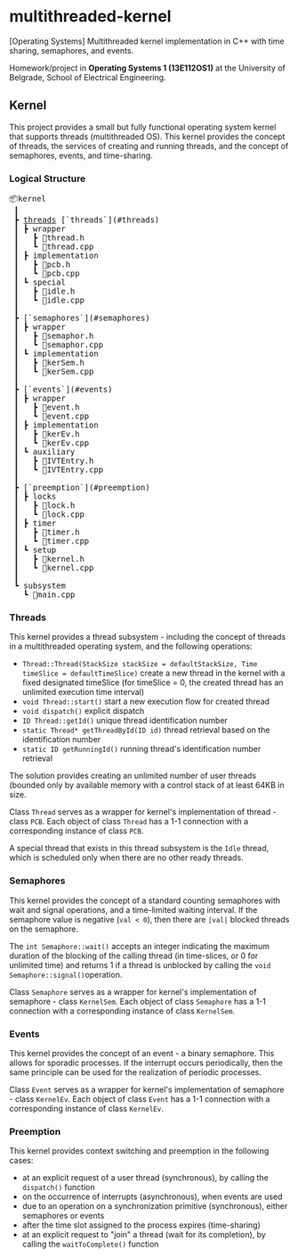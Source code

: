 # multithreaded-kernel
[Operating Systems] Multithreaded kernel implementation in C++ with time sharing, semaphores, and events.

Homework/project in **Operating Systems 1 (13E112OS1)** at the University of Belgrade, School of Electrical Engineering.

## Kernel

This project provides a small but fully functional operating system kernel that supports threads (multithreaded OS). This kernel provides the concept of threads, the services of creating and running threads, and the concept of semaphores, events, and time-sharing.

### Logical Structure

<pre>
📦kernel
 ┃
 ┣ <a href="#threads">threads</a> [`threads`](#threads)
 ┃ ┣ wrapper
 ┃   ┣ 📜thread.h
 ┃   ┗ 📜thread.cpp
 ┃ ┣ implementation
 ┃   ┣ 📜pcb.h
 ┃   ┗ 📜pcb.cpp
 ┃ ┗ special
 ┃   ┣ 📜idle.h
 ┃   ┗ 📜idle.cpp
 ┃
 ┣ [`semaphores`](#semaphores)
 ┃ ┣ wrapper
 ┃   ┣ 📜semaphor.h
 ┃   ┗ 📜semaphor.cpp
 ┃ ┗ implementation
 ┃   ┣ 📜kerSem.h
 ┃   ┗ 📜kerSem.cpp
 ┃
 ┣ [`events`](#events)
 ┃ ┣ wrapper
 ┃   ┣ 📜event.h
 ┃   ┗ 📜event.cpp
 ┃ ┣ implementation
 ┃   ┣ 📜kerEv.h
 ┃   ┗ 📜kerEv.cpp
 ┃ ┗ auxiliary
 ┃   ┣ 📜IVTEntry.h
 ┃   ┗ 📜IVTEntry.cpp
 ┃
 ┣ [`preemption`](#preemption)
 ┃ ┣ locks
 ┃   ┣ 📜lock.h
 ┃   ┗ 📜lock.cpp
 ┃ ┣ timer
 ┃   ┣ 📜timer.h
 ┃   ┗ 📜timer.cpp
 ┃ ┗ setup
 ┃   ┣ 📜kernel.h
 ┃   ┗ 📜kernel.cpp
 ┃
 ┗ subsystem
   ┗ 📜main.cpp
</pre>

### Threads

This kernel provides a thread subsystem - including the concept of threads in a multithreaded operating system, and the following operations:
- `Thread::Thread(StackSize stackSize = defaultStackSize, Time timeSlice = defaultTimeSlice)` create a new thread in the kernel with a fixed designated timeSlice (for timeSlice = 0, the created thread has an unlimited execution time interval)
- `void Thread::start()` start a new execution flow for created thread
- `void dispatch()` explicit dispatch
- `ID Thread::getId()` unique thread identification number
- `static Thread* getThreadById(ID id)` thread retrieval based on the identification number
- `static ID getRunningId()` running thread's identification number retrieval

The solution provides creating an unlimited number of user threads (bounded only by available memory with a control stack of at least 64KB in size.

Class `Thread` serves as a wrapper for kernel's implementation of thread - class `PCB`. Each object of class `Thread` has a 1-1 connection with a corresponding instance of class `PCB`.

A special thread that exists in this thread subsystem is the `Idle` thread, which is scheduled only when there are no other ready threads.

### Semaphores

This kernel provides the concept of a standard counting semaphores with wait and signal operations, and a time-limited waiting interval. If the semaphore value is negative (`val < 0`), then there are `|val|` blocked threads on the semaphore.

The `int Semaphore::wait()` accepts an integer indicating the maximum duration of the blocking of the calling thread (in time-slices, or 0 for unlimited time) and returns 1 if a thread is unblocked by calling the `void Semaphore::signal()`operation.

Class `Semaphore` serves as a wrapper for kernel's implementation of semaphore - class `KernelSem`. Each object of class `Semaphore` has a 1-1 connection with a corresponding instance of class `KernelSem`.

### Events

This kernel provides the concept of an event - a binary semaphore. This allows for sporadic processes. If the interrupt occurs periodically, then the same principle can be used for the realization of periodic processes.

Class `Event` serves as a wrapper for kernel's implementation of semaphore - class `KernelEv`. Each object of class `Event` has a 1-1 connection with a corresponding instance of class `KernelEv`.

### Preemption

This kernel provides context switching and preemption in the following cases:
- at an explicit request of a user thread (synchronous), by calling the `dispatch()` function
- on the occurrence of interrupts (asynchronous), when events are used
- due to an operation on a synchronization primitive (synchronous), either semaphores or events
- after the time slot assigned to the process expires (time-sharing)
- at an explicit request to "join" a thread (wait for its completion), by calling the `waitToComplete()` function
